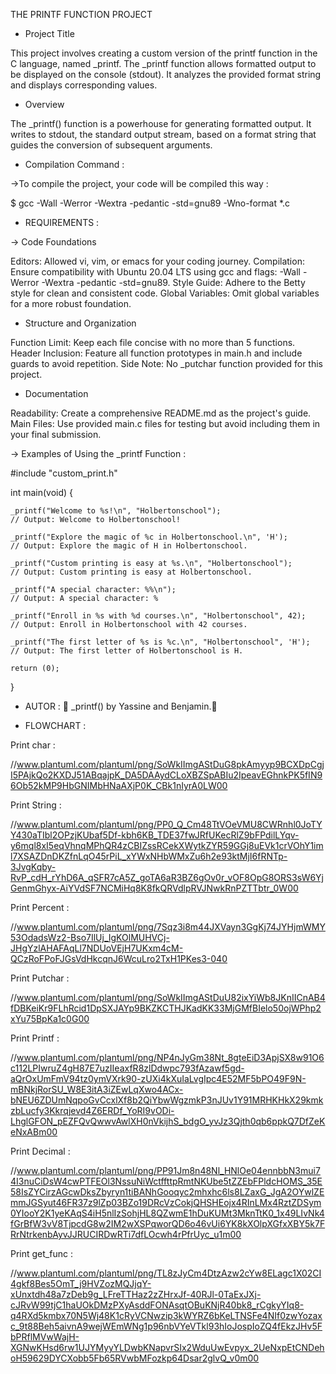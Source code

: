 THE PRINTF FUNCTION PROJECT


* Project Title

This project involves creating a custom version of the printf function in the C language, named _printf. The _printf function allows formatted output to be displayed on the console (stdout). It analyzes the provided format string and displays corresponding values.

* Overview

The _printf() function is a powerhouse for generating formatted output. It writes to stdout, the standard output stream, based on a format string that guides the conversion of subsequent arguments.

* Compilation Command : 

->To compile the project, your code will be compiled this way :

$ gcc -Wall -Werror -Wextra -pedantic -std=gnu89 -Wno-format *.c




* REQUIREMENTS : 

-> Code Foundations

Editors: Allowed vi, vim, or emacs for your coding journey.
Compilation: Ensure compatibility with Ubuntu 20.04 LTS using gcc and flags: -Wall -Werror -Wextra -pedantic -std=gnu89.
Style Guide: Adhere to the Betty style for clean and consistent code.
Global Variables: Omit global variables for a more robust foundation.

* Structure and Organization

Function Limit: Keep each file concise with no more than 5 functions.
Header Inclusion: Feature all function prototypes in main.h and include guards to avoid repetition.
Side Note: No _putchar function provided for this project.

* Documentation

Readability: Create a comprehensive README.md as the project's guide.
Main Files: Use provided main.c files for testing but avoid including them in your final submission.






-> Examples of Using the _printf Function :

#include "custom_print.h"

int main(void) {

    _printf("Welcome to %s!\n", "Holbertonschool");
    // Output: Welcome to Holbertonschool!

    _printf("Explore the magic of %c in Holbertonschool.\n", 'H');
    // Output: Explore the magic of H in Holbertonschool.

    _printf("Custom printing is easy at %s.\n", "Holbertonschool");
    // Output: Custom printing is easy at Holbertonschool.

    _printf("A special character: %%\n");
    // Output: A special character: %

    _printf("Enroll in %s with %d courses.\n", "Holbertonschool", 42);
    // Output: Enroll in Holbertonschool with 42 courses.

    _printf("The first letter of %s is %c.\n", "Holbertonschool", 'H');
    // Output: The first letter of Holbertonschool is H.

    return (0);
}


* AUTOR :
🌟 _printf() by Yassine and Benjamin.🌟

* FLOWCHART : 

Print char : 

//www.plantuml.com/plantuml/png/SoWkIImgAStDuG8pkAmyyp9BCXDpCgjI5PAjkQo2KXDJ51ABqajpK_DA5DAAydCLoXBZSpABIu2IpeavEGhnkPK5fIN96Ob52kMP9HbGNIMbHNaAXjP0K_CBk1nIyrA0LW00


Print String  : 

//www.plantuml.com/plantuml/png/PP0_Q_Cm48TtVOeVMU8CWRnhl0JoTYY430aTIbl2OPzjKUbaf5Df-kbh6KB_TDE37fwJRfUKecRlZ9bFPdilLYqv-y6mql8xI5eqVhnqMPhQR4zCBIZssRCekXWytkZYR59GGj8uEVk1crVOhY1iml7XSAZDnDKZfnLqO45rPiL_xYWxNHbWMxZu6h2e93ktMjI6fRNTp-3JvgKqby-RvP_cdH_rYhD6A_qSFR7cA5Z_goTA6aR3BZ6gOv0r_vOF8OpG8ORS3sW6YjGenmGhyx-AiYVdSF7NCMiHq8K8fkQRVdlpRVJNwkRnPZTTbtr_0W00


Print Percent : 

//www.plantuml.com/plantuml/png/7Sqz3i8m44JXVayn3GgKj74JYHjmWMY53OdadsWz2-Bso7IlUj_IgKOlMUHVCj-JHgYzlAHAFAqLl7NDUoVEjH7UKxm4cM-QCzRoFPoFJGsVdHkcqnJ6WcuLro2TxH1PKes3-040


Print Putchar : 

//www.plantuml.com/plantuml/png/SoWkIImgAStDuU82ixYiWb8JKnIICnAB4fDBKeiKr9FLhRcid1DpSXJAYp9BKZKCTHJKadKK33MjGMfBIelo50ojWPhp2xYu75BpKa1c0G00


Print Printf : 

//www.plantuml.com/plantuml/png/NP4nJyGm38Nt_8gteEiD3ApjSX8w91O6c112LPIwruZ4gH87E7uzIIeaxfR8zlDdwpc793fAzawf5gd-aQrOxUmFmV94tz0ymVXrk90-zUXi4kXuIaLvgIpc4E52MF5bPO49F9N-mBNkjRorSU_W8E3itA3iZEwLqXwo4ACx-bNEU6ZDUmNqpoGvCcxlXf8b2QiYbwWgzmkP3nJUv1Y91MRHKHkX29kmkzbLucfy3Kkrqjevd4Z6ERDf_YoRI9vODi-LhglGFON_pEZFQvQwwvAwlXH0nVkijhS_bdgO_yvJz3Qjth0qb6ppkQ7DfZeKeNxABm00


Print Decimal : 

//www.plantuml.com/plantuml/png/PP91Jm8n48Nl_HNlOe04ennbbN3mui74I3nuCiDsW4cwPTFEOl3NssuNiWctffttpRmtNKUbe5tZZEbFPldcHOMS_35E58IsZYCirzAGcwDksZbyryn1tiBANhGooqyc2mhxhc6ls8LZaxG_JgA2OYwlZEmmJGSyut46FR37z9lZp03BZo19DRcVzCokjQHSHEojx4RInLMx4RztZDSym0YIooY2K1yeKAqS4iH5nlIzSohjHL8QZwmE1hDuKUMt3MknTtK0_1x49LIvNk4fGrBfW3vV8TjpcdG8w2IM2wXSPqworQD6o46vUi6YK8kXOlpXGfxXBY5k7FRrNtrkenbAyvJJRUCIRDwRTi7dfLOcwh4rPfrUyc_u1m00


Print get_func : 

//www.plantuml.com/plantuml/png/TL8zJyCm4DtzAzw2cYw8ELagc1X02CI4gkf8Bes5OmT_j9HVZozMQJjqY-xUnxtdh48a7zDeb9g_LFreTTHaz2zZHrxJf-40RJl-0TaExJXj-cJRvW99tjC1haUOkDMzPXyAsddFONAsqtOBuKNjR40bk8_rCgkyYIq8-q4RXd5kmbx70N5Wj48K1cRyVCNwzip3kWYRZ6bKeLTNSFe4NIf0zwYozaxc_9t88Beh5aivnA9wejWEmWNg1p96nbVYeVTkl93hIoJospIoZQ4fEkzJHv5FbPRflMVwWajH-XGNwKHsd6rw1UJYMyyYLDwbKNapvrSIx2WduUwEvpyx_2UeNxpEtCNDehoH59629DYCXobb5Fb65RVwbMFozkp64Dsar2glvQ_v0m00

